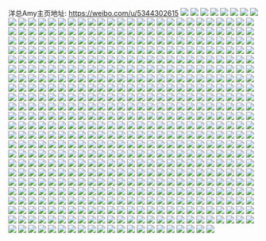 洋总Amy主页地址: https://weibo.com/u/5344302615 
![](https://wx4.sinaimg.cn/mw2000/005PG9fhgy1h94cbeupwrj31400u0dnk.jpg) 
![](https://wx4.sinaimg.cn/mw2000/005PG9fhgy1h94cbfrycoj31400u0n4s.jpg) 
![](https://wx4.sinaimg.cn/mw2000/005PG9fhgy1h94cbf9wcsj31400u0gr9.jpg) 
![](https://wx4.sinaimg.cn/mw2000/005PG9fhgy1h8vexmrbjvj30u01400yn.jpg) 
![](https://wx4.sinaimg.cn/mw2000/005PG9fhgy1h8vexnosjmj30u00w9guy.jpg) 
![](https://wx4.sinaimg.cn/mw2000/005PG9fhgy1h8vexl7pa5j30u0140ahj.jpg) 
![](https://wx4.sinaimg.cn/mw2000/005PG9fhgy1h8vexq9islj30u014042w.jpg) 
![](https://wx4.sinaimg.cn/mw2000/005PG9fhgy1h8vexoghttj31400u047z.jpg) 
![](https://wx4.sinaimg.cn/mw2000/005PG9fhgy1h8vexpnoh1j30u01407bi.jpg) 
![](https://wx4.sinaimg.cn/mw2000/005PG9fhgy1h7xem4rp0gj30u02kgtq5.jpg) 
![](https://wx4.sinaimg.cn/mw2000/005PG9fhgy1h7xem0gkcrj30u03bwe64.jpg) 
![](https://wx4.sinaimg.cn/mw2000/005PG9fhgy1h7xelyg5i4j30u02hyaz6.jpg) 
![](https://wx4.sinaimg.cn/mw2000/005PG9fhgy1h7xem1moktj30u01vg7ks.jpg) 
![](https://wx4.sinaimg.cn/mw2000/005PG9fhgy1h7xemczf57j30u014b79t.jpg) 
![](https://wx4.sinaimg.cn/mw2000/005PG9fhgy1h7xem3ckgrj30u02kg4hz.jpg) 
![](https://wx4.sinaimg.cn/mw2000/005PG9fhgy1h7xem9azrej30u02801c1.jpg) 
![](https://wx4.sinaimg.cn/mw2000/005PG9fhgy1h7xem7a1taj30u03bw7wh.jpg) 
![](https://wx4.sinaimg.cn/mw2000/005PG9fhgy1h7xelw0gqcj30u02rx4hs.jpg) 
![](https://wx4.sinaimg.cn/mw2000/005PG9fhgy1h7xelue45rj30u022yas6.jpg) 
![](https://wx4.sinaimg.cn/mw2000/005PG9fhgy1h793rzr33ij30u014043i.jpg) 
![](https://wx4.sinaimg.cn/mw2000/005PG9fhgy1h793sjoxyej30u0460u04.jpg) 
![](https://wx4.sinaimg.cn/mw2000/005PG9fhgy1h793r10vo0j30u02s0kbo.jpg) 
![](https://wx4.sinaimg.cn/mw2000/005PG9fhgy1h793sr219ej31400u0wmf.jpg) 
![](https://wx4.sinaimg.cn/mw2000/005PG9fhgy1h793ral4d6j30u0280dum.jpg) 
![](https://wx4.sinaimg.cn/mw2000/005PG9fhgy1h793rqs6djj31hc0u0dnw.jpg) 
![](https://wx4.sinaimg.cn/mw2000/005PG9fhgy1h793qlw8jej30u02d04dc.jpg) 
![](https://wx4.sinaimg.cn/mw2000/005PG9fhgy1h793rvbviij30u0140abz.jpg) 
![](https://wx4.sinaimg.cn/mw2000/005PG9fhgy1h6zfwxfam7j30xc2mggq2.jpg) 
![](https://wx4.sinaimg.cn/mw2000/005PG9fhgy1h6zfwe9jxoj30xc2s0b29.jpg) 
![](https://wx4.sinaimg.cn/mw2000/005PG9fhgy1h6zfwiuybgj30xc3pc1ky.jpg) 
![](https://wx4.sinaimg.cn/mw2000/005PG9fhgy1h6zfwtx44dj30xc35w7wh.jpg) 
![](https://wx4.sinaimg.cn/mw2000/005PG9fhgy1h6zfwnxaoej30xc2uskjl.jpg) 
![](https://wx4.sinaimg.cn/mw2000/005PG9fhgy1h6zfx98z4rj32802yonpe.jpg) 
![](https://wx4.sinaimg.cn/mw2000/005PG9fhgy1h6zfy1m0mcj32yo2804qr.jpg) 
![](https://wx4.sinaimg.cn/mw2000/005PG9fhgy1h6zg1m6efmj30xc2bcjwe.jpg) 
![](https://wx4.sinaimg.cn/mw2000/005PG9fhgy1h6zfx2chz6j30xc2oj451.jpg) 
![](https://wx4.sinaimg.cn/mw2000/005PG9fhly1h6ud4pw7l6j30u0140ju2.jpg) 
![](https://wx4.sinaimg.cn/mw2000/005PG9fhly1h6ud4i3uzsj30u026on1m.jpg) 
![](https://wx4.sinaimg.cn/mw2000/005PG9fhly1h6ud4vb1okj31400u0ad0.jpg) 
![](https://wx4.sinaimg.cn/mw2000/005PG9fhly1h6ud4hfnqfj30u029uwjn.jpg) 
![](https://wx4.sinaimg.cn/mw2000/005PG9fhly1h6ud4ixigzj30u01gigxs.jpg) 
![](https://wx4.sinaimg.cn/mw2000/005PG9fhly1h6ud4jmb99j30u01qin7r.jpg) 
![](https://wx4.sinaimg.cn/mw2000/005PG9fhly1h6ud4kb6q4j30u0140dh9.jpg) 
![](https://wx4.sinaimg.cn/mw2000/005PG9fhly1h6ud4lp6d9j30u01o0gpm.jpg) 
![](https://wx4.sinaimg.cn/mw2000/005PG9fhly1h6ud4npsc6j30u0460dpp.jpg) 
![](https://wx4.sinaimg.cn/mw2000/005PG9fhly1h6ud4pe0ofj30u018owp4.jpg) 
![](https://wx4.sinaimg.cn/mw2000/005PG9fhgy1h6i3pud25mj30u0140wg1.jpg) 
![](https://wx4.sinaimg.cn/mw2000/005PG9fhgy1h64yn78tluj31400u0q9t.jpg) 
![](https://wx4.sinaimg.cn/mw2000/005PG9fhgy1h64yn7pqljj31400u0tff.jpg) 
![](https://wx4.sinaimg.cn/mw2000/005PG9fhgy1h64yn6pcj9j30u014sdop.jpg) 
![](https://wx4.sinaimg.cn/mw2000/005PG9fhgy1h64yn9zvlcj30u01400tt.jpg) 
![](https://wx4.sinaimg.cn/mw2000/005PG9fhgy1h62gx8aioej30u00u0do7.jpg) 
![](https://wx4.sinaimg.cn/mw2000/005PG9fhgy1h62gx90p0pj30u0140ak8.jpg) 
![](https://wx4.sinaimg.cn/mw2000/005PG9fhgy1h62gx9n2iej30u01407g9.jpg) 
![](https://wx4.sinaimg.cn/mw2000/005PG9fhgy1h62gxa94bfj30u01400zi.jpg) 
![](https://wx4.sinaimg.cn/mw2000/005PG9fhgy1h62gxauyx2j30u014010d.jpg) 
![](https://wx4.sinaimg.cn/mw2000/005PG9fhgy1h62gxbhexhj30u0140gsh.jpg) 
![](https://wx4.sinaimg.cn/mw2000/005PG9fhgy1h62gxc3ix3j30u0140tes.jpg) 
![](https://wx4.sinaimg.cn/mw2000/005PG9fhgy1h62gxcsnihj30u0140q9k.jpg) 
![](https://wx4.sinaimg.cn/mw2000/005PG9fhgy1h62gxdfl15j30u0140te8.jpg) 
![](https://wx4.sinaimg.cn/mw2000/005PG9fhgy1h62gxeqspjj30u0140q7y.jpg) 
![](https://wx4.sinaimg.cn/mw2000/005PG9fhgy1h62gxfewnaj31410u043s.jpg) 
![](https://wx4.sinaimg.cn/mw2000/005PG9fhgy1h62gxfzy6oj31410u0q5v.jpg) 
![](https://wx4.sinaimg.cn/mw2000/005PG9fhgy1h62gx7gt5xj30u00u0n53.jpg) 
![](https://wx4.sinaimg.cn/mw2000/005PG9fhgy1h62gxgo51aj30u00u0780.jpg) 
![](https://wx4.sinaimg.cn/mw2000/005PG9fhgy1h5kojn07x9j31400u0qaw.jpg) 
![](https://wx4.sinaimg.cn/mw2000/005PG9fhgy1h5kojpinf9j30u00u0td7.jpg) 
![](https://wx4.sinaimg.cn/mw2000/005PG9fhgy1h5kojobzisj30u0140wk5.jpg) 
![](https://wx4.sinaimg.cn/mw2000/005PG9fhgy1h5kojqb0saj31400u0dn6.jpg) 
![](https://wx4.sinaimg.cn/mw2000/005PG9fhgy1h5kojqyi73j30u0140dl8.jpg) 
![](https://wx4.sinaimg.cn/mw2000/005PG9fhgy1h5a40m218fj30u014045m.jpg) 
![](https://wx4.sinaimg.cn/mw2000/005PG9fhgy1h5a40pbyedj30u017vn6l.jpg) 
![](https://wx4.sinaimg.cn/mw2000/005PG9fhgy1h5a40nq2tnj30u017f0zu.jpg) 
![](https://wx4.sinaimg.cn/mw2000/005PG9fhgy1h58xqwvmtuj30u01400yq.jpg) 
![](https://wx4.sinaimg.cn/mw2000/005PG9fhgy1h4zsze01ljj31400u0tix.jpg) 
![](https://wx4.sinaimg.cn/mw2000/005PG9fhgy1h4zszffir1j31400u0n5e.jpg) 
![](https://wx4.sinaimg.cn/mw2000/005PG9fhgy1h4zszgpgrej31400u0tgo.jpg) 
![](https://wx4.sinaimg.cn/mw2000/005PG9fhgy1h4w41kewd1j31400u0ai7.jpg) 
![](https://wx4.sinaimg.cn/mw2000/005PG9fhgy1h4to7y4qo1j31400u07c0.jpg) 
![](https://wx4.sinaimg.cn/mw2000/005PG9fhgy1h4to7zyfitj30u00u0q7o.jpg) 
![](https://wx4.sinaimg.cn/mw2000/005PG9fhgy1h4to7wj4xwj30u00u07a2.jpg) 
![](https://wx4.sinaimg.cn/mw2000/005PG9fhgy1h4to7z88zyj31400u0gtp.jpg) 
![](https://wx4.sinaimg.cn/mw2000/005PG9fhly1h4ox4zhle6j31400u0wlo.jpg) 
![](https://wx4.sinaimg.cn/mw2000/005PG9fhly1h4ox4zsn8zj31400u0tfo.jpg) 
![](https://wx4.sinaimg.cn/mw2000/005PG9fhly1h4ox504q8hj31400u0ahm.jpg) 
![](https://wx4.sinaimg.cn/mw2000/005PG9fhly1h4ox539731j30u0140n37.jpg) 
![](https://wx4.sinaimg.cn/mw2000/005PG9fhly1h4ox4z5ztpj31400u00y7.jpg) 
![](https://wx4.sinaimg.cn/mw2000/005PG9fhly1h3x8incdoqj32yo2804qr.jpg) 
![](https://wx4.sinaimg.cn/mw2000/005PG9fhgy1h36k2x6i9xj30u0140tgm.jpg) 
![](https://wx4.sinaimg.cn/mw2000/005PG9fhgy1h36k2ukxrsj30j60cm0vc.jpg) 
![](https://wx4.sinaimg.cn/mw2000/005PG9fhgy1h36k2w0ewmj30u0140gsz.jpg) 
![](https://wx4.sinaimg.cn/mw2000/005PG9fhly1h2ah2hdg6mj323x2yokjl.jpg) 
![](https://wx4.sinaimg.cn/mw2000/005PG9fhly1h2ah2jm0t1j32pn218u0x.jpg) 
![](https://wx4.sinaimg.cn/mw2000/005PG9fhly1h2ah2l3edhj32xr27bb29.jpg) 
![](https://wx4.sinaimg.cn/mw2000/005PG9fhly1h273x9cq63j33402c04qr.jpg) 
![](https://wx4.sinaimg.cn/mw2000/005PG9fhgy1h23gn7b2ehj32c0340b2a.jpg) 
![](https://wx4.sinaimg.cn/mw2000/005PG9fhgy1h23gn38klej32d92md4qq.jpg) 
![](https://wx4.sinaimg.cn/mw2000/005PG9fhgy1h23gncllyzj32dc2xoe83.jpg) 
![](https://wx4.sinaimg.cn/mw2000/005PG9fhgy1h23gnktc00j32c02hiqv5.jpg) 
![](https://wx4.sinaimg.cn/mw2000/005PG9fhgy1h23gnhtl2lj32dc35s4qr.jpg) 
![](https://wx4.sinaimg.cn/mw2000/005PG9fhgy1h23gnnkcb8j32c02dghdt.jpg) 
![](https://wx4.sinaimg.cn/mw2000/005PG9fhgy1h22jmenduej32yo2807wi.jpg) 
![](https://wx4.sinaimg.cn/mw2000/005PG9fhgy1h22jm5d2ehj32yo280x6p.jpg) 
![](https://wx4.sinaimg.cn/mw2000/005PG9fhgy1h22jmgpknbj32yo280kjm.jpg) 
![](https://wx4.sinaimg.cn/mw2000/005PG9fhgy1h22jns888gj32yo2801kz.jpg) 
![](https://wx4.sinaimg.cn/mw2000/005PG9fhgy1h1ugwekwkrj32pg1wxwnh.jpg) 
![](https://wx4.sinaimg.cn/mw2000/005PG9fhgy1h1ugw0m8xxj31o01o01kx.jpg) 
![](https://wx4.sinaimg.cn/mw2000/005PG9fhgy1h1ugvyklxoj31o01o04qp.jpg) 
![](https://wx4.sinaimg.cn/mw2000/005PG9fhgy1h1ugwc62l4j32yo280hdv.jpg) 
![](https://wx4.sinaimg.cn/mw2000/005PG9fhly1h0wz27lwayj32yo280hdu.jpg) 
![](https://wx4.sinaimg.cn/mw2000/005PG9fhly1h0wz2c3bn2j32802yoqv5.jpg) 
![](https://wx4.sinaimg.cn/mw2000/005PG9fhly1h0wz29ndddj32yo280x6q.jpg) 
![](https://wx4.sinaimg.cn/mw2000/005PG9fhly1h0wz2aat99j31o01o0e5t.jpg) 
![](https://wx4.sinaimg.cn/mw2000/005PG9fhly1h0wz2fdzc0j32802yonpd.jpg) 
![](https://wx4.sinaimg.cn/mw2000/005PG9fhly1h0wz2b23vij32yo280qv5.jpg) 
![](https://wx4.sinaimg.cn/mw2000/005PG9fhgy1h0d12jrhdwj31hc0zke2i.jpg) 
![](https://wx4.sinaimg.cn/mw2000/005PG9fhgy1h0d0zd0916j30u00k0jv7.jpg) 
![](https://wx4.sinaimg.cn/mw2000/005PG9fhgy1h0d0zq944mj32c03404qq.jpg) 
![](https://wx4.sinaimg.cn/mw2000/005PG9fhgy1h04qw57iwgj31hc0zk7q8.jpg) 
![](https://wx4.sinaimg.cn/mw2000/005PG9fhgy1h04qw16qmwj31hc0zkwy2.jpg) 
![](https://wx4.sinaimg.cn/mw2000/005PG9fhgy1h04qw42n5dj30zk1hcwr7.jpg) 
![](https://wx4.sinaimg.cn/mw2000/005PG9fhgy1h04qw2qch6j31hc0zk7wh.jpg) 
![](https://wx4.sinaimg.cn/mw2000/005PG9fhgy1h04qw3b53bj31hc0zkjy8.jpg) 
![](https://wx4.sinaimg.cn/mw2000/005PG9fhgy1h04qw02vihj31hc0zkn9z.jpg) 
![](https://wx4.sinaimg.cn/mw2000/005PG9fhgy1h04qvxxqe9j31hc0zk4qp.jpg) 
![](https://wx4.sinaimg.cn/mw2000/005PG9fhgy1h04qwbgthyj30zk1hckdn.jpg) 
![](https://wx4.sinaimg.cn/mw2000/005PG9fhgy1h04qvz4hm6j31hc0zk1fu.jpg) 
![](https://wx4.sinaimg.cn/mw2000/005PG9fhgy1h03kuz5o1cj32802yo1ky.jpg) 
![](https://wx4.sinaimg.cn/mw2000/005PG9fhgy1h02ev4jx6sj32yo280kjl.jpg) 
![](https://wx4.sinaimg.cn/mw2000/005PG9fhgy1h02ev105inj31o01o07k2.jpg) 
![](https://wx4.sinaimg.cn/mw2000/005PG9fhgy1h02ev2jkqbj32yo233e81.jpg) 
![](https://wx4.sinaimg.cn/mw2000/005PG9fhly1h015uqk76lj3340241b2a.jpg) 
![](https://wx4.sinaimg.cn/mw2000/005PG9fhly1h015uyn324j30u014012w.jpg) 
![](https://wx4.sinaimg.cn/mw2000/005PG9fhly1h015uy3ga9j30u0140wqj.jpg) 
![](https://wx4.sinaimg.cn/mw2000/005PG9fhly1h015ur3minj3340235u0x.jpg) 
![](https://wx4.sinaimg.cn/mw2000/005PG9fhly1h015uyc6scj30u0140k0b.jpg) 
![](https://wx4.sinaimg.cn/mw2000/005PG9fhly1h015upghrjj32yo280x6p.jpg) 
![](https://wx4.sinaimg.cn/mw2000/005PG9fhly1h015uvtkfvj32801o0e82.jpg) 
![](https://wx4.sinaimg.cn/mw2000/005PG9fhly1h015uos844j3340235x6p.jpg) 
![](https://wx4.sinaimg.cn/mw2000/005PG9fhly1h015uxqdn1j32c0340e82.jpg) 
![](https://wx4.sinaimg.cn/mw2000/005PG9fhly1h015uz9kwsj32yo2804qq.jpg) 
![](https://wx4.sinaimg.cn/mw2000/005PG9fhly1h015v06sx8j33401y87wi.jpg) 
![](https://wx4.sinaimg.cn/mw2000/005PG9fhgy1gzz980r4jej32yo280x6p.jpg) 
![](https://wx4.sinaimg.cn/mw2000/005PG9fhgy1gzz97xvb3jj32yo280hdu.jpg) 
![](https://wx4.sinaimg.cn/mw2000/005PG9fhgy1gzz97nu3egj32yo280kjm.jpg) 
![](https://wx4.sinaimg.cn/mw2000/005PG9fhgy1gzz99b2wacj32802yonpe.jpg) 
![](https://wx4.sinaimg.cn/mw2000/005PG9fhgy1gzz984c346j32yo2807wi.jpg) 
![](https://wx4.sinaimg.cn/mw2000/005PG9fhgy1gzz97uil2hj32yo280e82.jpg) 
![](https://wx4.sinaimg.cn/mw2000/005PG9fhgy1gzz97qugn8j32yo1wq4qq.jpg) 
![](https://wx4.sinaimg.cn/mw2000/005PG9fhgy1gzz988jqm2j32802yoqv6.jpg) 
![](https://wx4.sinaimg.cn/mw2000/005PG9fhly1gztjlgeo83j32yo2801kz.jpg) 
![](https://wx4.sinaimg.cn/mw2000/005PG9fhly1gztjkxwhf9j30hs0hs3zl.jpg) 
![](https://wx4.sinaimg.cn/mw2000/005PG9fhgy1gznmshop39j32802yonpe.jpg) 
![](https://wx4.sinaimg.cn/mw2000/005PG9fhgy1gznms04ncxj32802yonpe.jpg) 
![](https://wx4.sinaimg.cn/mw2000/005PG9fhgy1gznms5y1fej32802yonpe.jpg) 
![](https://wx4.sinaimg.cn/mw2000/005PG9fhgy1gznmsbqfeyj32802yokjm.jpg) 
![](https://wx4.sinaimg.cn/mw2000/005PG9fhgy1gzk41yjrucj32yo280kjm.jpg) 
![](https://wx4.sinaimg.cn/mw2000/005PG9fhgy1gzk42h0ldfj33402c0kjo.jpg) 
![](https://wx4.sinaimg.cn/mw2000/005PG9fhgy1gzk41rcbf4j32yo280npe.jpg) 
![](https://wx4.sinaimg.cn/mw2000/005PG9fhgy1gzk41s4ghmj31hc0zkala.jpg) 
![](https://wx4.sinaimg.cn/mw2000/005PG9fhgy1gzk42hjxpaj30lg0lgwg7.jpg) 
![](https://wx4.sinaimg.cn/mw2000/005PG9fhgy1gzc5kjl7xaj30oh17idmm.jpg) 
![](https://wx4.sinaimg.cn/mw2000/005PG9fhgy1gzc5kr8wgcj30n01dsk8k.jpg) 
![](https://wx4.sinaimg.cn/mw2000/005PG9fhgy1gzc5ktv077j31o01o07wh.jpg) 
![](https://wx4.sinaimg.cn/mw2000/005PG9fhgy1gzc5kxzp9nj31hc0u049e.jpg) 
![](https://wx4.sinaimg.cn/mw2000/005PG9fhgy1gzb5ugc5hlj32yo280x6p.jpg) 
![](https://wx4.sinaimg.cn/mw2000/005PG9fhgy1gzb5otcu99j33401to1kx.jpg) 
![](https://wx4.sinaimg.cn/mw2000/005PG9fhgy1gzb5yo96iaj325k1vjard.jpg) 
![](https://wx4.sinaimg.cn/mw2000/005PG9fhgy1gzb5p5bo8dj32c02kn1eo.jpg) 
![](https://wx4.sinaimg.cn/mw2000/005PG9fhgy1gzb60eppt5j33402c0b0j.jpg) 
![](https://wx4.sinaimg.cn/mw2000/005PG9fhgy1gzag9yl12dj32c0340kjm.jpg) 
![](https://wx4.sinaimg.cn/mw2000/005PG9fhgy1gzah1t9tz0j32c01pbnpd.jpg) 
![](https://wx4.sinaimg.cn/mw2000/005PG9fhgy1gzagc3x162j31o01o01kx.jpg) 
![](https://wx4.sinaimg.cn/mw2000/005PG9fhgy1gzag9671dnj32c0340hdu.jpg) 
![](https://wx4.sinaimg.cn/mw2000/005PG9fhgy1gzagaoauktj33402c0qv5.jpg) 
![](https://wx4.sinaimg.cn/mw2000/005PG9fhgy1gzafmb9243j32802yoqv5.jpg) 
![](https://wx4.sinaimg.cn/mw2000/005PG9fhgy1gzafl3jmzej32802yox6p.jpg) 
![](https://wx4.sinaimg.cn/mw2000/005PG9fhgy1gzafmhp5x6j32c02bb4qp.jpg) 
![](https://wx4.sinaimg.cn/mw2000/005PG9fhgy1gzafngso5bj32802yob2a.jpg) 
![](https://wx4.sinaimg.cn/mw2000/005PG9fhgy1gzaf7f11bjj31sc2dsx6p.jpg) 
![](https://wx4.sinaimg.cn/mw2000/005PG9fhgy1gzaf8hoyzej32c033pnpi.jpg) 
![](https://wx4.sinaimg.cn/mw2000/005PG9fhgy1gzaf7mpioqj32yo280kjl.jpg) 
![](https://wx4.sinaimg.cn/mw2000/005PG9fhgy1gzaf9bvj8fj33402c0u0z.jpg) 
![](https://wx4.sinaimg.cn/mw2000/005PG9fhgy1gzaf9mvvk9j33402c0qv6.jpg) 
![](https://wx4.sinaimg.cn/mw2000/005PG9fhgy1gzafa6opfpj33402c07wj.jpg) 
![](https://wx4.sinaimg.cn/mw2000/005PG9fhgy1gzaf8xb6twj32c01yc4qs.jpg) 
![](https://wx4.sinaimg.cn/mw2000/005PG9fhgy1gzaf9ujzuwj32ym288u0x.jpg) 
![](https://wx4.sinaimg.cn/mw2000/005PG9fhgy1gz8kak0aosj328y34uhdt.jpg) 
![](https://wx4.sinaimg.cn/mw2000/005PG9fhgy1gz8kb85n35j34g02yokjn.jpg) 
![](https://wx4.sinaimg.cn/mw2000/005PG9fhgy1gz8kam9r30j32au35xnpd.jpg) 
![](https://wx4.sinaimg.cn/mw2000/005PG9fhgy1gz8karh6vhj334022oqv5.jpg) 
![](https://wx4.sinaimg.cn/mw2000/005PG9fhgy1gz8kahz64oj32na35sqv6.jpg) 
![](https://wx4.sinaimg.cn/mw2000/005PG9fhgy1gz8katw54nj320p3407wh.jpg) 
![](https://wx4.sinaimg.cn/mw2000/005PG9fhgy1gz8kax9ajaj323u3027wh.jpg) 
![](https://wx4.sinaimg.cn/mw2000/005PG9fhgy1gz8kazb4fbj335q23u1kx.jpg) 
![](https://wx4.sinaimg.cn/mw2000/005PG9fhgy1gz8kaorwwfj32f635ne81.jpg) 
![](https://wx4.sinaimg.cn/mw2000/005PG9fhgy1gz8iygjnm3j33402c04qq.jpg) 
![](https://wx4.sinaimg.cn/mw2000/005PG9fhgy1gz8iz79fr9j32c03401l2.jpg) 
![](https://wx4.sinaimg.cn/mw2000/005PG9fhgy1gz589682dxj32c02dehdt.jpg) 
![](https://wx4.sinaimg.cn/mw2000/005PG9fhgy1gz589n62yxj32yo2801ky.jpg) 
![](https://wx4.sinaimg.cn/mw2000/005PG9fhgy1gz58a6a2kdj316z17649c.jpg) 
![](https://wx4.sinaimg.cn/mw2000/005PG9fhgy1gz58aeia8bj32c02484qp.jpg) 
![](https://wx4.sinaimg.cn/mw2000/005PG9fhgy1gz58aljxjej32c023thdt.jpg) 
![](https://wx4.sinaimg.cn/mw2000/005PG9fhgy1gz58av9yplj32c0256kjl.jpg) 
![](https://wx4.sinaimg.cn/mw2000/005PG9fhgy1gz588zhsfej32yo2804qq.jpg) 
![](https://wx4.sinaimg.cn/mw2000/005PG9fhgy1gz58azrj15j32c01vlqr9.jpg) 
![](https://wx4.sinaimg.cn/mw2000/005PG9fhgy1gz58b6deduj32c01s21kx.jpg) 
![](https://wx4.sinaimg.cn/mw2000/005PG9fhgy1gz58bqewm1j32c02j5hdt.jpg) 
![](https://wx4.sinaimg.cn/mw2000/005PG9fhgy1gz58bubdatj32c023ltvv.jpg) 
![](https://wx4.sinaimg.cn/mw2000/005PG9fhgy1gz58c4oe4vj32c02mbu0x.jpg) 
![](https://wx4.sinaimg.cn/mw2000/005PG9fhgy1gz58cahad7j31o01o0noc.jpg) 
![](https://wx4.sinaimg.cn/mw2000/005PG9fhgy1gz40sbn3m2j32c02y1npg.jpg) 
![](https://wx4.sinaimg.cn/mw2000/005PG9fhgy1gz40px3w6vj32c01tthdt.jpg) 
![](https://wx4.sinaimg.cn/mw2000/005PG9fhgy1gz40qwxvafj32c02b8qv7.jpg) 
![](https://wx4.sinaimg.cn/mw2000/005PG9fhgy1gz40pnn1pvj32c01s6hdt.jpg) 
![](https://wx4.sinaimg.cn/mw2000/005PG9fhgy1gz40rfxefwj32c02k7u10.jpg) 
![](https://wx4.sinaimg.cn/mw2000/005PG9fhgy1gz40qecanjj32c01ranli.jpg) 
![](https://wx4.sinaimg.cn/mw2000/005PG9fhgy1gz40so80m0j32yo280hdu.jpg) 
![](https://wx4.sinaimg.cn/mw2000/005PG9fhgy1gz40rsfojoj32by25bqv7.jpg) 
![](https://wx4.sinaimg.cn/mw2000/005PG9fhgy1gz40tt8fdzj32yo280x6r.jpg) 
![](https://wx4.sinaimg.cn/mw2000/005PG9fhgy1gz1z45xxb8j31o01o0e81.jpg) 
![](https://wx4.sinaimg.cn/mw2000/005PG9fhgy1gz1z5ao1uqj32yo280x6q.jpg) 
![](https://wx4.sinaimg.cn/mw2000/005PG9fhgy1gz2ztnh1yfj32yo280hdu.jpg) 
![](https://wx4.sinaimg.cn/mw2000/005PG9fhgy1gz1z43163sj31o01o0npd.jpg) 
![](https://wx4.sinaimg.cn/mw2000/005PG9fhgy1gz1z47qmm5j32yo280e81.jpg) 
![](https://wx4.sinaimg.cn/mw2000/005PG9fhgy1gyz4o8b3nej32yo280hdv.jpg) 
![](https://wx4.sinaimg.cn/mw2000/005PG9fhgy1gyz4ofifyqj32c0340u10.jpg) 
![](https://wx4.sinaimg.cn/mw2000/005PG9fhgy1gyxxraxb5bj32yo280npe.jpg) 
![](https://wx4.sinaimg.cn/mw2000/005PG9fhgy1gyxxteoawoj31o01o0u0x.jpg) 
![](https://wx4.sinaimg.cn/mw2000/005PG9fhgy1gyxxtm78qnj32yo280kjl.jpg) 
![](https://wx4.sinaimg.cn/mw2000/005PG9fhgy1gyxxrmynnnj32yo280hdu.jpg) 
![](https://wx4.sinaimg.cn/mw2000/005PG9fhgy1gyujsx9011j32c03407wi.jpg) 
![](https://wx4.sinaimg.cn/mw2000/005PG9fhgy1gyujszibo7j33402c0e83.jpg) 
![](https://wx4.sinaimg.cn/mw2000/005PG9fhgy1gyujt0zn5uj33402c0npd.jpg) 
![](https://wx4.sinaimg.cn/mw2000/005PG9fhgy1gyujt3z55zj33402c0qv8.jpg) 
![](https://wx4.sinaimg.cn/mw2000/005PG9fhgy1gyujt6n1n6j33402c0hdv.jpg) 
![](https://wx4.sinaimg.cn/mw2000/005PG9fhgy1gyujt8zmmlj33402c0hdu.jpg) 
![](https://wx4.sinaimg.cn/mw2000/005PG9fhgy1gyoz8a1tr1j30u0140qa7.jpg) 
![](https://wx4.sinaimg.cn/mw2000/005PG9fhgy1gyoz8bicn3j30u01hcjzg.jpg) 
![](https://wx4.sinaimg.cn/mw2000/005PG9fhgy1gyngzwsnjkj31400u0jxc.jpg) 
![](https://wx4.sinaimg.cn/mw2000/005PG9fhgy1gyngzv09ryj31400u07ag.jpg) 
![](https://wx4.sinaimg.cn/mw2000/005PG9fhly1gycbs09pdzj30zk0wptck.jpg) 
![](https://wx4.sinaimg.cn/mw2000/005PG9fhly1gycbs16xqvj32yo280npd.jpg) 
![](https://wx4.sinaimg.cn/mw2000/005PG9fhly1gycbs0kakaj31hc0zkn36.jpg) 
![](https://wx4.sinaimg.cn/mw2000/005PG9fhly1gycbrtn4koj33402121kx.jpg) 
![](https://wx4.sinaimg.cn/mw2000/005PG9fhly1gycbrunltuj32c0340b2a.jpg) 
![](https://wx4.sinaimg.cn/mw2000/005PG9fhly1gycbrs6zzxj32al32x4qq.jpg) 
![](https://wx4.sinaimg.cn/mw2000/005PG9fhly1gycbrzxfttj32c030xnpd.jpg) 
![](https://wx4.sinaimg.cn/mw2000/005PG9fhly1gycbryfsc8j33402c0hdt.jpg) 
![](https://wx4.sinaimg.cn/mw2000/005PG9fhly1gycbrol2l4j30zk0vwq6s.jpg) 
![](https://wx4.sinaimg.cn/mw2000/005PG9fhly1gycbrqv2mbj32c033l7wi.jpg) 
![](https://wx4.sinaimg.cn/mw2000/005PG9fhly1gycbrwlo0dj32c035xnpg.jpg) 
![](https://wx4.sinaimg.cn/mw2000/005PG9fhly1gycbrxoslsj32c032tb2a.jpg) 
![](https://wx4.sinaimg.cn/mw2000/005PG9fhly1gycbrt09lbj32c02aib29.jpg) 
![](https://wx4.sinaimg.cn/mw2000/005PG9fhly1gycbs1jjrpj31900u0112.jpg) 
![](https://wx4.sinaimg.cn/mw2000/005PG9fhly1gycbs3dfv6j33342bcx6r.jpg) 
![](https://wx4.sinaimg.cn/mw2000/005PG9fhly1gycbrpu3fuj32c034lkjm.jpg) 
![](https://wx4.sinaimg.cn/mw2000/005PG9fhly1gycbs3snwwj30km10njxb.jpg) 
![](https://wx4.sinaimg.cn/mw2000/005PG9fhgy1gya5n8y089j32yo280e82.jpg) 
![](https://wx4.sinaimg.cn/mw2000/005PG9fhgy1gy6ntbnj75j32yo280e82.jpg) 
![](https://wx4.sinaimg.cn/mw2000/005PG9fhgy1gy6ntfpdqnj32yo280kjm.jpg) 
![](https://wx4.sinaimg.cn/mw2000/005PG9fhgy1gy50klywm5j32yo280kjm.jpg) 
![](https://wx4.sinaimg.cn/mw2000/005PG9fhgy1gy50kzobz4j32802yohdv.jpg) 
![](https://wx4.sinaimg.cn/mw2000/005PG9fhgy1gy355h5jkqj30u00v4wmb.jpg) 
![](https://wx4.sinaimg.cn/mw2000/005PG9fhgy1gy355ja3jlj31400u07hw.jpg) 
![](https://wx4.sinaimg.cn/mw2000/005PG9fhgy1gy355g2se5j30u00zmago.jpg) 
![](https://wx4.sinaimg.cn/mw2000/005PG9fhgy1gy355i9p63j312t0u0k2x.jpg) 
![](https://wx4.sinaimg.cn/mw2000/005PG9fhly1gwmr0z3zsej33402c01ky.jpg) 
![](https://wx4.sinaimg.cn/mw2000/005PG9fhly1gwmr116hwbj30z31jdna0.jpg) 
![](https://wx4.sinaimg.cn/mw2000/005PG9fhly1gwmr0v28pnj32yo280u0x.jpg) 
![](https://wx4.sinaimg.cn/mw2000/005PG9fhgy1gvjc5h1174j60u01400yi02.jpg) 
![](https://wx4.sinaimg.cn/mw2000/005PG9fhgy1gvjc5huh97j61400u0tfj02.jpg) 
![](https://wx4.sinaimg.cn/mw2000/005PG9fhgy1gvjc5idz0rj60u0140ahc02.jpg) 
![](https://wx4.sinaimg.cn/mw2000/005PG9fhly1gua2o1dnh8j62c03404qr02.jpg) 
![](https://wx4.sinaimg.cn/mw2000/005PG9fhgy1gu2jt3y6ibj62c01ha1kx02.jpg) 
![](https://wx4.sinaimg.cn/mw2000/005PG9fhgy1gu2jt5tbzfj62c01ue4qp02.jpg) 
![](https://wx4.sinaimg.cn/mw2000/005PG9fhgy1gu2jt7nv7rj62c01ha1kx02.jpg) 
![](https://wx4.sinaimg.cn/mw2000/005PG9fhgy1gu2jtafwlqj63402c0u0x02.jpg) 
![](https://wx4.sinaimg.cn/mw2000/005PG9fhgy1gu2jtf4etpj62c01hs4qp02.jpg) 
![](https://wx4.sinaimg.cn/mw2000/005PG9fhgy1gu2jthcfxcj62c03404qp02.jpg) 
![](https://wx4.sinaimg.cn/mw2000/005PG9fhgy1gu2jtdaz2tj62c02y8kjl02.jpg) 
![](https://wx4.sinaimg.cn/mw2000/005PG9fhgy1gu2jtl4p6mj61o01o0u0x02.jpg) 
![](https://wx4.sinaimg.cn/mw2000/005PG9fhgy1gu2jtougy1j634026de8202.jpg) 
![](https://wx4.sinaimg.cn/mw2000/005PG9fhgy1gu2jtsxmofj634025yb2a02.jpg) 
![](https://wx4.sinaimg.cn/mw2000/005PG9fhgy1gu2jtwmnhmj62c0340b2a02.jpg) 
![](https://wx4.sinaimg.cn/mw2000/005PG9fhgy1gu2ju0bqynj634026dhdu02.jpg) 
![](https://wx4.sinaimg.cn/mw2000/005PG9fhgy1gu2ju4s05nj634025pb2a02.jpg) 
![](https://wx4.sinaimg.cn/mw2000/005PG9fhgy1gu2ju7cy9mj63401xnnpd02.jpg) 
![](https://wx4.sinaimg.cn/mw2000/005PG9fhgy1gu2jt21v48j62yo1o0x6p02.jpg) 
![](https://wx4.sinaimg.cn/mw2000/005PG9fhgy1gu2jucfowsj63402c0e8202.jpg) 
![](https://wx4.sinaimg.cn/mw2000/005PG9fhgy1gu2jqem7x8j62c0340x6p02.jpg) 
![](https://wx4.sinaimg.cn/mw2000/005PG9fhgy1gu2jq8bd01j62c0340u0x02.jpg) 
![](https://wx4.sinaimg.cn/mw2000/005PG9fhgy1gu2jqif12gj63402dbqv602.jpg) 
![](https://wx4.sinaimg.cn/mw2000/005PG9fhgy1gu2jql61wgj62c03401ky02.jpg) 
![](https://wx4.sinaimg.cn/mw2000/005PG9fhgy1gu2jq5jhpgj62c03404qq02.jpg) 
![](https://wx4.sinaimg.cn/mw2000/005PG9fhgy1gu2jqp30u0j62c0302kjl02.jpg) 
![](https://wx4.sinaimg.cn/mw2000/005PG9fhgy1gu2jqvjae3j62c02zux6p02.jpg) 
![](https://wx4.sinaimg.cn/mw2000/005PG9fhgy1gu2jqbp3boj62c030x7wi02.jpg) 
![](https://wx4.sinaimg.cn/mw2000/005PG9fhgy1gu2jqxpycrj62c02uue8102.jpg) 
![](https://wx4.sinaimg.cn/mw2000/005PG9fhgy1gu2jqzmomxj63401yw1kx02.jpg) 
![](https://wx4.sinaimg.cn/mw2000/005PG9fhgy1gu2jr5cae6j62c036tnpe02.jpg) 
![](https://wx4.sinaimg.cn/mw2000/005PG9fhgy1gu2jr7uawlj634020mnpd02.jpg) 
![](https://wx4.sinaimg.cn/mw2000/005PG9fhgy1gu2jr9mxfoj62c01xl7wh02.jpg) 
![](https://wx4.sinaimg.cn/mw2000/005PG9fhgy1gu2jrbdws3j63400qv4p702.jpg) 
![](https://wx4.sinaimg.cn/mw2000/005PG9fhgy1gu2jqsb6d0j62c01ycb2902.jpg) 
![](https://wx4.sinaimg.cn/mw2000/005PG9fhgy1gu2jrd7jhpj62c01upb2902.jpg) 
![](https://wx4.sinaimg.cn/mw2000/005PG9fhgy1gu2jrf6a8kj62c023d7wh02.jpg) 
![](https://wx4.sinaimg.cn/mw2000/005PG9fhgy1gte0i5m1pyj635q23u4qp02.jpg) 
![](https://wx4.sinaimg.cn/mw2000/005PG9fhgy1gte0i747suj635q23ue8102.jpg) 
![](https://wx4.sinaimg.cn/mw2000/005PG9fhgy1gte0i48kdpj635q23ub2902.jpg) 
![](https://wx4.sinaimg.cn/mw2000/005PG9fhgy1gt8k3n0yxej31o01o0tzo.jpg) 
![](https://wx4.sinaimg.cn/mw2000/005PG9fhgy1gt8k3gkmnwj31o01o07wh.jpg) 
![](https://wx4.sinaimg.cn/mw2000/005PG9fhgy1gt8k3dniyuj31o01o01kx.jpg) 
![](https://wx4.sinaimg.cn/mw2000/005PG9fhly1gt6d47i5zdj32802yoe82.jpg) 
![](https://wx4.sinaimg.cn/mw2000/005PG9fhly1gt6d49jjtyj32802yob2a.jpg) 
![](https://wx4.sinaimg.cn/mw2000/005PG9fhly1gt6d452557j32802yob2a.jpg) 
![](https://wx4.sinaimg.cn/mw2000/005PG9fhly1gssfotju6zj32yo2801kz.jpg) 
![](https://wx4.sinaimg.cn/mw2000/005PG9fhly1grx2f8wh6hj32c02c0b2d.jpg) 
![](https://wx4.sinaimg.cn/mw2000/005PG9fhly1grx2fa71wmj32c0340kjm.jpg) 
![](https://wx4.sinaimg.cn/mw2000/005PG9fhly1grx2fbbuczj32c0340kjm.jpg) 
![](https://wx4.sinaimg.cn/mw2000/005PG9fhly1grx2fkfhmkj31xn1o04qp.jpg) 
![](https://wx4.sinaimg.cn/mw2000/005PG9fhly1grx2fcw0z5j32c03404qs.jpg) 
![](https://wx4.sinaimg.cn/mw2000/005PG9fhly1grx2flto8kj334028xhdu.jpg) 
![](https://wx4.sinaimg.cn/mw2000/005PG9fhly1grx2f6dg4xj32c03407wh.jpg) 
![](https://wx4.sinaimg.cn/mw2000/005PG9fhly1grx2hub3ugj62yo280b2i02.jpg) 
![](https://wx4.sinaimg.cn/mw2000/005PG9fhly1grx2fzyg3fj32c02c01ky.jpg) 
![](https://wx4.sinaimg.cn/mw2000/005PG9fhly1gqth3khkqij32yo280e82.jpg) 
![](https://wx4.sinaimg.cn/mw2000/005PG9fhly1gqth38wdx1j32c02c0b29.jpg) 
![](https://wx4.sinaimg.cn/mw2000/005PG9fhly1gqth3ad8nxj32c02c0b29.jpg) 
![](https://wx4.sinaimg.cn/mw2000/005PG9fhly1gqth3c20cej32c02c07wh.jpg) 
![](https://wx4.sinaimg.cn/mw2000/005PG9fhly1gqth3l4okuj31o01o0tyb.jpg) 
![](https://wx4.sinaimg.cn/mw2000/005PG9fhly1gqth3eiy6mj32c02c07wh.jpg) 
![](https://wx4.sinaimg.cn/mw2000/005PG9fhly1gqth3lrb3lj31o01o07wh.jpg) 
![](https://wx4.sinaimg.cn/mw2000/005PG9fhly1gqth3h3e7uj321z21zkjl.jpg) 
![](https://wx4.sinaimg.cn/mw2000/005PG9fhly1gqth3j9eshj32yo280b2a.jpg) 
![](https://wx4.sinaimg.cn/mw2000/005PG9fhly1gpw3xyq3i2j31o01o0ty5.jpg) 
![](https://wx4.sinaimg.cn/mw2000/005PG9fhly1gpw3y03kbjj32yo2801ky.jpg) 
![](https://wx4.sinaimg.cn/mw2000/005PG9fhly1gpw3xz9gxxj31o01o0e7z.jpg) 
![](https://wx4.sinaimg.cn/mw2000/005PG9fhly1gpw3xy4en4j32yo2807wi.jpg) 
![](https://wx4.sinaimg.cn/mw2000/005PG9fhly1gpw3y1kl1oj33402c0kfh.jpg) 
![](https://wx4.sinaimg.cn/mw2000/005PG9fhly1gpw3y12169j32yo2801ky.jpg) 
![](https://wx4.sinaimg.cn/mw2000/005PG9fhgy1gpeqgxitu9j32yo280hdu.jpg) 
![](https://wx4.sinaimg.cn/mw2000/005PG9fhgy1gpeqgz8hzij33402c0nim.jpg) 
![](https://wx4.sinaimg.cn/mw2000/005PG9fhgy1gpeqhpcsbaj33402cy7wj.jpg) 
![](https://wx4.sinaimg.cn/mw2000/005PG9fhgy1gpeqhw7ef6j33402c0qv6.jpg) 
![](https://wx4.sinaimg.cn/mw2000/005PG9fhgy1gpeqi1vas5j33402c0kjm.jpg) 
![](https://wx4.sinaimg.cn/mw2000/005PG9fhgy1gpeqi9k7lpj32c0340b2d.jpg) 
![](https://wx4.sinaimg.cn/mw2000/005PG9fhgy1gpeqievbm1j33402c0x6q.jpg) 
![](https://wx4.sinaimg.cn/mw2000/005PG9fhgy1gpeqiiuvugj33401o04qq.jpg) 
![](https://wx4.sinaimg.cn/mw2000/005PG9fhgy1gpeqgsomp2j32bb340qv7.jpg) 
![](https://wx4.sinaimg.cn/mw2000/005PG9fhgy1gpeqiqjnzgj33402c01l1.jpg) 
![](https://wx4.sinaimg.cn/mw2000/005PG9fhgy1gpeqiusk1nj32yo280e82.jpg) 
![](https://wx4.sinaimg.cn/mw2000/005PG9fhgy1gpeqjc0ujcj32yo2807wp.jpg) 
![](https://wx4.sinaimg.cn/mw2000/005PG9fhgy1gpeqjqttbkj32yo280u15.jpg) 
![](https://wx4.sinaimg.cn/mw2000/005PG9fhgy1gpeqk22m8nj33402c0qv7.jpg) 
![](https://wx4.sinaimg.cn/mw2000/005PG9fhgy1gpeqk5h45gj33402c0npd.jpg) 
![](https://wx4.sinaimg.cn/mw2000/005PG9fhgy1gpeqkjs1ykj31o01o04qp.jpg) 
![](https://wx4.sinaimg.cn/mw2000/005PG9fhgy1gpd72p4oqoj32yo2801l6.jpg) 
![](https://wx4.sinaimg.cn/mw2000/005PG9fhgy1gpd713b4iij32c0340u0y.jpg) 
![](https://wx4.sinaimg.cn/mw2000/005PG9fhgy1gpd716xc3vj33402c0npd.jpg) 
![](https://wx4.sinaimg.cn/mw2000/005PG9fhgy1gpd71yyda7j32c0340kjm.jpg) 
![](https://wx4.sinaimg.cn/mw2000/005PG9fhgy1gpd72yb0bpj32yo2801l5.jpg) 
![](https://wx4.sinaimg.cn/mw2000/005PG9fhgy1gpd720rli7j31hc0u01c6.jpg) 
![](https://wx4.sinaimg.cn/mw2000/005PG9fhgy1gpd72e95yuj32yo280qvc.jpg) 
![](https://wx4.sinaimg.cn/mw2000/005PG9fhgy1gpd71jchcij32802yokjs.jpg) 
![](https://wx4.sinaimg.cn/mw2000/005PG9fhgy1gpd737kjpej32yo280u14.jpg) 
![](https://wx4.sinaimg.cn/mw2000/005PG9fhly1gpbahwvv4yj329v340e82.jpg) 
![](https://wx4.sinaimg.cn/mw2000/005PG9fhly1gpbai2l5jij31vh1tjhdb.jpg) 
![](https://wx4.sinaimg.cn/mw2000/005PG9fhly1gpbai0qinfj32c02lu1ky.jpg) 
![](https://wx4.sinaimg.cn/mw2000/005PG9fhly1gpbai4qc5bj31q91sr4nl.jpg) 
![](https://wx4.sinaimg.cn/mw2000/005PG9fhly1gpbahvha8wj32b91lwqv5.jpg) 
![](https://wx4.sinaimg.cn/mw2000/005PG9fhly1gpbai47b1fj31vp2504qp.jpg) 
![](https://wx4.sinaimg.cn/mw2000/005PG9fhly1gpbai59rttj31m71swe4n.jpg) 
![](https://wx4.sinaimg.cn/mw2000/005PG9fhly1gpbahua1sej329p340hdu.jpg) 
![](https://wx4.sinaimg.cn/mw2000/005PG9fhly1gpbai3i6j5j31ub2374qp.jpg) 
![](https://wx4.sinaimg.cn/mw2000/005PG9fhly1gp5jgvlxr9j32yo280npg.jpg) 
![](https://wx4.sinaimg.cn/mw2000/005PG9fhly1gp5jgo2a1uj32c0340hdu.jpg) 
![](https://wx4.sinaimg.cn/mw2000/005PG9fhly1gp5jgmrzwzj322o340b29.jpg) 
![](https://wx4.sinaimg.cn/mw2000/005PG9fhly1gp5jglom46j322o340hdt.jpg) 
![](https://wx4.sinaimg.cn/mw2000/005PG9fhly1gp5jgr6vgzj322o3401kx.jpg) 
![](https://wx4.sinaimg.cn/mw2000/005PG9fhly1gp5jgp43ulj334022o4qq.jpg) 
![](https://wx4.sinaimg.cn/mw2000/005PG9fhly1gp5jgt3je7j31zj36c1kx.jpg) 
![](https://wx4.sinaimg.cn/mw2000/005PG9fhly1gp5jgwtqdrj32c0340x6q.jpg) 
![](https://wx4.sinaimg.cn/mw2000/005PG9fhly1gp5jgpzkcqj334022oqv5.jpg) 
![](https://wx4.sinaimg.cn/mw2000/005PG9fhly1goqmqlw1uoj30nr168gqy.jpg) 
![](https://wx4.sinaimg.cn/mw2000/005PG9fhly1goqmqnlyqgj31xa1sfb29.jpg) 
![](https://wx4.sinaimg.cn/mw2000/005PG9fhly1goqmqlj1zdj31nx1rn4qp.jpg) 
![](https://wx4.sinaimg.cn/mw2000/005PG9fhly1goqmqmr45ej30n715a459.jpg) 
![](https://wx4.sinaimg.cn/mw2000/005PG9fhgy1goq9fv0y31j32yo280hdu.jpg) 
![](https://wx4.sinaimg.cn/mw2000/005PG9fhly1golmdzr2t8j31q91uv7wh.jpg) 
![](https://wx4.sinaimg.cn/mw2000/005PG9fhly1golmdz4p33j31t51p2b29.jpg) 
![](https://wx4.sinaimg.cn/mw2000/005PG9fhly1goi3zzftiaj32802you15.jpg) 
![](https://wx4.sinaimg.cn/mw2000/005PG9fhly1goi3zx4jwjj30tz1ajtg2.jpg) 
![](https://wx4.sinaimg.cn/mw2000/005PG9fhly1goa5jndgd0j31o01o0npd.jpg) 
![](https://wx4.sinaimg.cn/mw2000/005PG9fhly1goa5jo1eptj31o01o0kjl.jpg) 
![](https://wx4.sinaimg.cn/mw2000/005PG9fhly1goa5joepl5j30u01hcamd.jpg) 
![](https://wx4.sinaimg.cn/mw2000/005PG9fhly1goa5jmk0c8j31xa1vrhdt.jpg) 
![](https://wx4.sinaimg.cn/mw2000/005PG9fhly1gnz4pflvh6j31900u0n30.jpg) 
![](https://wx4.sinaimg.cn/mw2000/005PG9fhly1gnz4pg49hjj31400u07f5.jpg) 
![](https://wx4.sinaimg.cn/mw2000/005PG9fhly1gnz4pgddvbj31400u079h.jpg) 
![](https://wx4.sinaimg.cn/mw2000/005PG9fhly1gnz4pgmcj3j31400u0dom.jpg) 
![](https://wx4.sinaimg.cn/mw2000/005PG9fhly1gnz4pgv5zqj31400u0tkr.jpg) 
![](https://wx4.sinaimg.cn/mw2000/005PG9fhly1gnz4pi7xm0j31400u0147.jpg) 
![](https://wx4.sinaimg.cn/mw2000/005PG9fhly1gnz4pihbvtj30u010cq9v.jpg) 
![](https://wx4.sinaimg.cn/mw2000/005PG9fhly1gnz4pfuy1pj31do0u0n21.jpg) 
![](https://wx4.sinaimg.cn/mw2000/005PG9fhly1gnz4pip2mbj30zh0u0thw.jpg) 
![](https://wx4.sinaimg.cn/mw2000/005PG9fhly1gnz4pixxuej30u015k476.jpg) 
![](https://wx4.sinaimg.cn/mw2000/005PG9fhly1gnz4pj7u5oj319e0u0k8u.jpg) 
![](https://wx4.sinaimg.cn/mw2000/005PG9fhly1gnz4pji9flj31ak0u0k6h.jpg) 
![](https://wx4.sinaimg.cn/mw2000/005PG9fhly1gnz4pjsy2wj30u0140tpw.jpg) 
![](https://wx4.sinaimg.cn/mw2000/005PG9fhly1gnz4pkbqkqj30u01407j5.jpg) 
![](https://wx4.sinaimg.cn/mw2000/005PG9fhly1gnz4pkn468j30u014m47m.jpg) 
![](https://wx4.sinaimg.cn/mw2000/005PG9fhly1gnz4pkvfctj31400u0tj0.jpg) 
![](https://wx4.sinaimg.cn/mw2000/005PG9fhly1gnz4pl9vv6j30u0140k1s.jpg) 
![](https://wx4.sinaimg.cn/mw2000/005PG9fhly1gnjnopmy6lj32c035px6q.jpg) 
![](https://wx4.sinaimg.cn/mw2000/005PG9fhly1gnjnom8j9oj30u0140thi.jpg) 
![](https://wx4.sinaimg.cn/mw2000/005PG9fhly1gnjnozet63j32c035px6q.jpg) 
![](https://wx4.sinaimg.cn/mw2000/005PG9fhly1gnjnolh9flj325e35hkjm.jpg) 
![](https://wx4.sinaimg.cn/mw2000/005PG9fhly1gnjnosqvu6j326935hnpe.jpg) 
![](https://wx4.sinaimg.cn/mw2000/005PG9fhly1gnjnou6dh9j32si26mb29.jpg) 
![](https://wx4.sinaimg.cn/mw2000/005PG9fhly1gnjnovzkf5j32eq2c04qp.jpg) 
![](https://wx4.sinaimg.cn/mw2000/005PG9fhly1gnjnommdawj30u00u0413.jpg) 
![](https://wx4.sinaimg.cn/mw2000/005PG9fhly1gnjnp2qzt1j32c038t4qr.jpg) 
![](https://wx4.sinaimg.cn/mw2000/005PG9fhly1gnjnp6bma8j324z35xe82.jpg) 
![](https://wx4.sinaimg.cn/mw2000/005PG9fhly1gnjnp960ucj31o01o0hdt.jpg) 
![](https://wx4.sinaimg.cn/mw2000/005PG9fhly1gnjnpca6hmj31o01o0u0x.jpg) 
![](https://wx4.sinaimg.cn/mw2000/005PG9fhgy1gn8hkj0r4zj31hc0u015q.jpg) 
![](https://wx4.sinaimg.cn/mw2000/005PG9fhgy1gn8hkmiok6j33402c0u0x.jpg) 
![](https://wx4.sinaimg.cn/mw2000/005PG9fhgy1gn5uppsk7aj32yo2801l6.jpg) 
![](https://wx4.sinaimg.cn/mw2000/005PG9fhgy1gn5upgjrixj32c02h3x6p.jpg) 
![](https://wx4.sinaimg.cn/mw2000/005PG9fhgy1gn5upffqhij31o01o0e81.jpg) 
![](https://wx4.sinaimg.cn/mw2000/005PG9fhgy1gn5upk35lcj32dc2dcnpd.jpg) 
![](https://wx4.sinaimg.cn/mw2000/005PG9fhgy1gn5upkkybuj30u00u077w.jpg) 
![](https://wx4.sinaimg.cn/mw2000/005PG9fhgy1gn5upkz35hj30u00u0dlq.jpg) 
![](https://wx4.sinaimg.cn/mw2000/005PG9fhgy1gn5uprgywcj33402c0qv5.jpg) 
![](https://wx4.sinaimg.cn/mw2000/005PG9fhgy1gn5upismluj33401brnpd.jpg) 
![](https://wx4.sinaimg.cn/mw2000/005PG9fhgy1gn5updykqfj32c0340hdu.jpg) 
![](https://wx4.sinaimg.cn/mw2000/005PG9fhly1gmxxvivv5rj324r1x8hdt.jpg) 
![](https://wx4.sinaimg.cn/mw2000/005PG9fhgy1gmtgia3pqtj32c02lz4qq.jpg) 
![](https://wx4.sinaimg.cn/mw2000/005PG9fhly1gmph62ddh3j32c0340e83.jpg) 
![](https://wx4.sinaimg.cn/mw2000/005PG9fhgy1gmph65jcx0j32c026e000.jpg) 
![](https://wx4.sinaimg.cn/mw2000/005PG9fhgy1gmph68510oj32c020eqv5.jpg) 
![](https://wx4.sinaimg.cn/mw2000/005PG9fhgy1gmph5ksnvoj30u01hcb29.jpg) 
![](https://wx4.sinaimg.cn/mw2000/005PG9fhly1gmg78tpewaj32802you15.jpg) 
![](https://wx4.sinaimg.cn/mw2000/005PG9fhly1gmg78fydxwj31pb1sr4qp.jpg) 
![](https://wx4.sinaimg.cn/mw2000/005PG9fhly1gmg78oc69jj32yo280b2j.jpg) 
![](https://wx4.sinaimg.cn/mw2000/005PG9fhly1gmg78ps3anj32c0340u0x.jpg) 
![](https://wx4.sinaimg.cn/mw2000/005PG9fhly1gmg7aubis2j32802yohe3.jpg) 
![](https://wx4.sinaimg.cn/mw2000/005PG9fhly1gmg7apvbh1j33402c0u0z.jpg) 
![](https://wx4.sinaimg.cn/mw2000/005PG9fhly1gmg78jdnhaj32yo280npm.jpg) 
![](https://wx4.sinaimg.cn/mw2000/005PG9fhly1gmg78vs2pfj34g02yohdv.jpg) 
![](https://wx4.sinaimg.cn/mw2000/005PG9fhly1gmg7avkeb0j31us1ug7wh.jpg) 
![](https://wx4.sinaimg.cn/mw2000/005PG9fhgy1gmc0oao267j33401634qp.jpg) 
![](https://wx4.sinaimg.cn/mw2000/005PG9fhgy1gmc0od8ctxj32c01kthdt.jpg) 
![](https://wx4.sinaimg.cn/mw2000/005PG9fhgy1gmc0ohv0l2j32c0340x6q.jpg) 
![](https://wx4.sinaimg.cn/mw2000/005PG9fhgy1gmc0o8qvz5j32c0340kjl.jpg) 
![](https://wx4.sinaimg.cn/mw2000/005PG9fhly1gmbvhgcdztj32yo280npe.jpg) 
![](https://wx4.sinaimg.cn/mw2000/005PG9fhly1gmbvhe252sj32c02c0tvi.jpg) 
![](https://wx4.sinaimg.cn/mw2000/005PG9fhly1gmbvhi167wj32yo2801kz.jpg) 
![](https://wx4.sinaimg.cn/mw2000/005PG9fhgy1gm67di7otxj30ku0kuwfr.jpg) 
![](https://wx4.sinaimg.cn/mw2000/005PG9fhgy1glvqj0x1pej31400u0wje.jpg) 
![](https://wx4.sinaimg.cn/mw2000/005PG9fhgy1glvq6z2lfkj30tz0ctwhy.jpg) 
![](https://wx4.sinaimg.cn/mw2000/005PG9fhgy1glvqj77g19j31zg15zb29.jpg) 
![](https://wx4.sinaimg.cn/mw2000/005PG9fhgy1glsxavo6j7j31zk1ho7wh.jpg) 
![](https://wx4.sinaimg.cn/mw2000/005PG9fhgy1glsxaudt57j32c0340b2a.jpg) 
![](https://wx4.sinaimg.cn/mw2000/005PG9fhgy1glsxawklnfj31zk1ho4qp.jpg) 
![](https://wx4.sinaimg.cn/mw2000/005PG9fhgy1glbid9tt14j31ho1zkhdw.jpg) 
![](https://wx4.sinaimg.cn/mw2000/005PG9fhgy1glbidasxflj30v91sotmg.jpg) 
![](https://wx4.sinaimg.cn/mw2000/005PG9fhgy1glbidcishzj32c02c0u0x.jpg) 
![](https://wx4.sinaimg.cn/mw2000/005PG9fhgy1glbide08o0j333q1ajh5f.jpg) 
![](https://wx4.sinaimg.cn/mw2000/005PG9fhgy1gl1bnba628j31uo18g1kx.jpg) 
![](https://wx4.sinaimg.cn/mw2000/005PG9fhgy1gl1bna0w42j31fs1084gj.jpg) 
![](https://wx4.sinaimg.cn/mw2000/005PG9fhgy1gl1bnc6ri2j31uo18g1kx.jpg) 
![](https://wx4.sinaimg.cn/mw2000/005PG9fhgy1gky65t3zmzj33402c07wj.jpg) 
![](https://wx4.sinaimg.cn/mw2000/005PG9fhgy1gky65w7s7ij333y24vqv6.jpg) 
![](https://wx4.sinaimg.cn/mw2000/005PG9fhgy1gky6609wjgj33402c07wj.jpg) 
![](https://wx4.sinaimg.cn/mw2000/005PG9fhgy1gk4y60uz56j31zk1hohdw.jpg) 
![](https://wx4.sinaimg.cn/mw2000/005PG9fhgy1gi24m37kanj32c02c0kjl.jpg) 
![](https://wx4.sinaimg.cn/mw2000/005PG9fhgy1gi24m4da00j31ho1zke81.jpg) 
![](https://wx4.sinaimg.cn/mw2000/005PG9fhgy1gi24m5ebc9j32c02c0u0x.jpg) 
![](https://wx4.sinaimg.cn/mw2000/005PG9fhgy1ghx10n4r0hj3149149x6p.jpg) 
![](https://wx4.sinaimg.cn/mw2000/005PG9fhgy1ghr8uyn01fj32c02c0e81.jpg) 
![](https://wx4.sinaimg.cn/mw2000/005PG9fhgy1ghmoqwyog6j3280280npf.jpg) 
![](https://wx4.sinaimg.cn/mw2000/005PG9fhgy1ghmomt75dmj34802tcb2c.jpg) 
![](https://wx4.sinaimg.cn/mw2000/005PG9fhgy1ghmorwkvufj32yo2807wk.jpg) 
![](https://wx4.sinaimg.cn/mw2000/005PG9fhgy1ghmotczj9lj34802tcu11.jpg) 
![](https://wx4.sinaimg.cn/mw2000/005PG9fhgy1ghmolmp1qyj34802tckjo.jpg) 
![](https://wx4.sinaimg.cn/mw2000/005PG9fhgy1ghmozdjs0nj34802tcu11.jpg) 
![](https://wx4.sinaimg.cn/mw2000/005PG9fhgy1ghmotknegaj335q23ue81.jpg) 
![](https://wx4.sinaimg.cn/mw2000/005PG9fhgy1ghmotwa548j335q23u4qq.jpg) 
![](https://wx4.sinaimg.cn/mw2000/005PG9fhgy1ghmok5mqfhj30u00u0grq.jpg) 
![](https://wx4.sinaimg.cn/mw2000/005PG9fhgy1ghmouwhrayj34802tce85.jpg) 
![](https://wx4.sinaimg.cn/mw2000/005PG9fhgy1ghmozyf4fdj34802tc1l1.jpg) 
![](https://wx4.sinaimg.cn/mw2000/005PG9fhgy1ghmoxgqh6hj335q23ue82.jpg) 
![](https://wx4.sinaimg.cn/mw2000/005PG9fhgy1ghmoxt01upj335q23ux6p.jpg) 
![](https://wx4.sinaimg.cn/mw2000/005PG9fhgy1ghmoxwaoi2j31900u048q.jpg) 
![](https://wx4.sinaimg.cn/mw2000/005PG9fhgy1ghmoxyr15fj30u00u0guv.jpg) 
![](https://wx4.sinaimg.cn/mw2000/005PG9fhgy1ghmoy0dux9j30u00u0tfr.jpg) 
![](https://wx4.sinaimg.cn/mw2000/005PG9fhgy1ghmoy1t80tj31900u0qb0.jpg) 
![](https://wx4.sinaimg.cn/mw2000/005PG9fhgy1ghmoyfcqdpj335q23ue82.jpg) 
![](https://wx4.sinaimg.cn/mw2000/005PG9fhgy1ghmo4l3s0wj334022pkjl.jpg) 
![](https://wx4.sinaimg.cn/mw2000/005PG9fhgy1ghmo7rffw4j334022pkjl.jpg) 
![](https://wx4.sinaimg.cn/mw2000/005PG9fhgy1ghmo8owqwfj33401xce81.jpg) 
![](https://wx4.sinaimg.cn/mw2000/005PG9fhgy1ghmo75xmx6j334022pnpd.jpg) 
![](https://wx4.sinaimg.cn/mw2000/005PG9fhgy1ghmo3fq7klj334022pnpd.jpg) 
![](https://wx4.sinaimg.cn/mw2000/005PG9fhgy1ghmo7g0pwlj334022phdt.jpg) 
![](https://wx4.sinaimg.cn/mw2000/005PG9fhgy1ghmo4500q4j334022pnpd.jpg) 
![](https://wx4.sinaimg.cn/mw2000/005PG9fhgy1ghmo5biihoj334022pkjm.jpg) 
![](https://wx4.sinaimg.cn/mw2000/005PG9fhgy1ghmo2yqkffj3165102ahy.jpg) 
![](https://wx4.sinaimg.cn/mw2000/005PG9fhgy1gh5lykuz0wj335q23uqv5.jpg) 
![](https://wx4.sinaimg.cn/mw2000/005PG9fhgy1gh5lyw0mtdj335q23ux6p.jpg) 
![](https://wx4.sinaimg.cn/mw2000/005PG9fhgy1gh5lz7gvfoj335q23uqv5.jpg) 
![](https://wx4.sinaimg.cn/mw2000/005PG9fhgy1gh5ls9qa1jj335l1wk4qp.jpg) 
![](https://wx4.sinaimg.cn/mw2000/005PG9fhgy1gh5lsk1qksj335l1rl1kx.jpg) 
![](https://wx4.sinaimg.cn/mw2000/005PG9fhgy1gh5lstjbwqj335l1ubqt6.jpg) 
![](https://wx4.sinaimg.cn/mw2000/005PG9fhgy1gh5lrzppnsj335l1wv1kx.jpg) 
![](https://wx4.sinaimg.cn/mw2000/005PG9fhgy1ggw19urp6ej31ho1zkhdt.jpg) 
![](https://wx4.sinaimg.cn/mw2000/005PG9fhgy1ggw19vr6gbj31ho1zkkjl.jpg) 
![](https://wx4.sinaimg.cn/mw2000/005PG9fhgy1ggw19w8rggj3149149au4.jpg) 
![](https://wx4.sinaimg.cn/mw2000/005PG9fhgy1ggw19tr66zj3149149nhu.jpg) 
![](https://wx4.sinaimg.cn/mw2000/005PG9fhgy1ggw19wrymtj3149149x19.jpg) 
![](https://wx4.sinaimg.cn/mw2000/005PG9fhgy1ggw19xmfnzj3149149ng8.jpg) 
![](https://wx4.sinaimg.cn/mw2000/005PG9fhgy1ggngfbds2ej32c0340x6q.jpg) 
![](https://wx4.sinaimg.cn/mw2000/005PG9fhgy1ggngfc6vvfj31jk2bcx6p.jpg) 
![](https://wx4.sinaimg.cn/mw2000/005PG9fhgy1ggngfdbpxkj32nc1hn7wi.jpg) 
![](https://wx4.sinaimg.cn/mw2000/005PG9fhgy1ggngfeomdej32c03407wk.jpg) 
![](https://wx4.sinaimg.cn/mw2000/005PG9fhgy1ggngfgw1jtj33402c0x6s.jpg) 
![](https://wx4.sinaimg.cn/mw2000/005PG9fhgy1ggngfaap3sj33402c0u10.jpg) 
![](https://wx4.sinaimg.cn/mw2000/005PG9fhgy1ggngfjusncj32nc1hnu0y.jpg) 
![](https://wx4.sinaimg.cn/mw2000/005PG9fhgy1ggngficsh5j32c0340x6t.jpg) 
![](https://wx4.sinaimg.cn/mw2000/005PG9fhgy1ggngf8m802j32nc1hnqv7.jpg) 
![](https://wx4.sinaimg.cn/mw2000/005PG9fhgy1ggngflg1ghj32nc1hnx6q.jpg) 
![](https://wx4.sinaimg.cn/mw2000/005PG9fhgy1ggngfmtna1j32nc1hne83.jpg) 
![](https://wx4.sinaimg.cn/mw2000/005PG9fhgy1gej3nfdruuj33402c0e83.jpg) 
![](https://wx4.sinaimg.cn/mw2000/005PG9fhgy1geidzhjqd9j31ho1zku0x.jpg) 
![](https://wx4.sinaimg.cn/mw2000/005PG9fhgy1geeyws77nej31zk1hoe81.jpg) 
![](https://wx4.sinaimg.cn/mw2000/005PG9fhgy1geeyx2ctdfj33402c0hdv.jpg) 
![](https://wx4.sinaimg.cn/mw2000/005PG9fhgy1geeywtnc7fj31zk1hohdt.jpg) 
![](https://wx4.sinaimg.cn/mw2000/005PG9fhgy1geeyx63ccyj32c03401ky.jpg) 
![](https://wx4.sinaimg.cn/mw2000/005PG9fhgy1geeyx0380aj32c02c0npd.jpg) 
![](https://wx4.sinaimg.cn/mw2000/005PG9fhgy1geeyx40gx0j33402c07wi.jpg) 
![](https://wx4.sinaimg.cn/mw2000/005PG9fhgy1geeywqxj2cj32c03401ky.jpg) 
![](https://wx4.sinaimg.cn/mw2000/005PG9fhgy1geeyx4n1mfj30u0140tfh.jpg) 
![](https://wx4.sinaimg.cn/mw2000/005PG9fhgy1geeyx8vkayj31zk1hoe81.jpg) 
![](https://wx4.sinaimg.cn/mw2000/005PG9fhgy1geeywytciuj32c0340e83.jpg) 
![](https://wx4.sinaimg.cn/mw2000/005PG9fhgy1ge0m3rn7kuj32tc1vkx6p.jpg) 
![](https://wx4.sinaimg.cn/mw2000/005PG9fhgy1gdnhacjxd7j33402c0u10.jpg) 
![](https://wx4.sinaimg.cn/mw2000/005PG9fhgy1gdnhadjogzj30j60j6tbw.jpg) 
![](https://wx4.sinaimg.cn/mw2000/005PG9fhgy1gdk8wgwoevj33402c01l2.jpg) 
![](https://wx4.sinaimg.cn/mw2000/005PG9fhgy1gdk8ws0vajj33402c0kjm.jpg) 
![](https://wx4.sinaimg.cn/mw2000/005PG9fhgy1gdk8wlrb6wj33402c04qu.jpg) 
![](https://wx4.sinaimg.cn/mw2000/005PG9fhgy1gdk8wo2ydaj33402c0x6p.jpg) 
![](https://wx4.sinaimg.cn/mw2000/005PG9fhgy1gdk8wxgmurj33402c0u0z.jpg) 
![](https://wx4.sinaimg.cn/mw2000/005PG9fhgy1gdk8wn0azvj33402c01ky.jpg) 
![](https://wx4.sinaimg.cn/mw2000/005PG9fhgy1gdk8wvtzpxj32c0340x6t.jpg) 
![](https://wx4.sinaimg.cn/mw2000/005PG9fhgy1gdk8wjvdhbj33402c0hdv.jpg) 
![](https://wx4.sinaimg.cn/mw2000/005PG9fhgy1gdk8wtqwbvj32ye1yc1l0.jpg) 
![](https://wx4.sinaimg.cn/mw2000/005PG9fhgy1gdk8wqp00uj333y1zie84.jpg) 
![](https://wx4.sinaimg.cn/mw2000/005PG9fhgy1gddyxsi5njj31400q6x6p.jpg) 
![](https://wx4.sinaimg.cn/mw2000/005PG9fhgy1gd6aqj4aaqj31ho1zknpd.jpg) 
![](https://wx4.sinaimg.cn/mw2000/005PG9fhgy1gd41grm8rlj31ho1ki7wh.jpg) 
![](https://wx4.sinaimg.cn/mw2000/005PG9fhgy1gd40cf4t1ij31ho1zk1kx.jpg) 
![](https://wx4.sinaimg.cn/mw2000/005PG9fhgy1gd40cgjttoj31ho1zk4qp.jpg) 
![](https://wx4.sinaimg.cn/mw2000/005PG9fhgy1gd40chaq7nj31ho1zk1kx.jpg) 
![](https://wx4.sinaimg.cn/mw2000/005PG9fhgy1gd40ci2zb7j31ho1zke81.jpg) 
![](https://wx4.sinaimg.cn/mw2000/005PG9fhgy1gd40cj0k20j31ho1zkb29.jpg) 
![](https://wx4.sinaimg.cn/mw2000/005PG9fhgy1gd40cjt80kj31ho1zkhdt.jpg) 
![](https://wx4.sinaimg.cn/mw2000/005PG9fhgy1gd40cludurj31ho1zku0x.jpg) 
![](https://wx4.sinaimg.cn/mw2000/005PG9fhgy1gd40cmrsvzj31ho1zk7wh.jpg) 
![](https://wx4.sinaimg.cn/mw2000/005PG9fhgy1gd40co26oij31ho1zk7wh.jpg) 
![](https://wx4.sinaimg.cn/mw2000/005PG9fhgy1gcd8ygdk8ej31zk1hohdt.jpg) 
![](https://wx4.sinaimg.cn/mw2000/005PG9fhgy1gcbunn4k6ej31zk1hokjl.jpg) 
![](https://wx4.sinaimg.cn/mw2000/005PG9fhgy1gcbunnx554j31zk1hoqv5.jpg) 
![](https://wx4.sinaimg.cn/mw2000/005PG9fhgy1gcbunmduoqj31zk1honpd.jpg) 
![](https://wx4.sinaimg.cn/mw2000/005PG9fhgy1gcbunon6kbj31zk1honpd.jpg) 
![](https://wx4.sinaimg.cn/mw2000/005PG9fhgy1gcbunpx3wmj31zk1hoe81.jpg) 
![](https://wx4.sinaimg.cn/mw2000/005PG9fhgy1gcbunqskb4j31zk1hoe81.jpg) 
![](https://wx4.sinaimg.cn/mw2000/005PG9fhgy1gcbtxqlynwj31ho1zknn5.jpg) 
![](https://wx4.sinaimg.cn/mw2000/005PG9fhgy1gcbtxs1r5bj31ho1zk1kx.jpg) 
